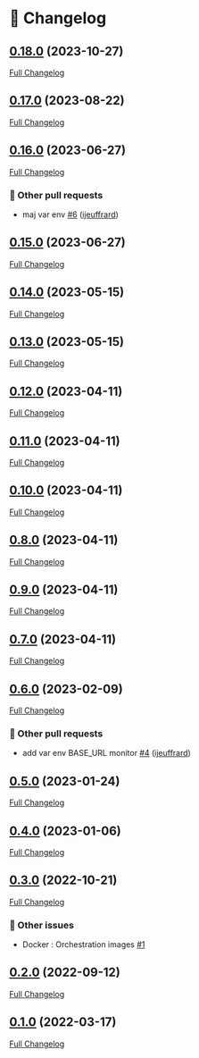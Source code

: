 # 📑 Changelog

## [0.18.0](https://github.com/ign-gpao/docker/tree/0.18.0) (2023-10-27)

[Full Changelog](https://github.com/ign-gpao/docker/compare/0.17.0...0.18.0)

## [0.17.0](https://github.com/ign-gpao/docker/tree/0.17.0) (2023-08-22)

[Full Changelog](https://github.com/ign-gpao/docker/compare/0.16.0...0.17.0)

## [0.16.0](https://github.com/ign-gpao/docker/tree/0.16.0) (2023-06-27)

[Full Changelog](https://github.com/ign-gpao/docker/compare/0.15.0...0.16.0)

### 📁 Other pull requests

- maj var env [\#6](https://github.com/ign-gpao/docker/pull/6) ([ijeuffrard](https://github.com/ijeuffrard))

## [0.15.0](https://github.com/ign-gpao/docker/tree/0.15.0) (2023-06-27)

[Full Changelog](https://github.com/ign-gpao/docker/compare/0.14.0...0.15.0)

## [0.14.0](https://github.com/ign-gpao/docker/tree/0.14.0) (2023-05-15)

[Full Changelog](https://github.com/ign-gpao/docker/compare/0.13.0...0.14.0)

## [0.13.0](https://github.com/ign-gpao/docker/tree/0.13.0) (2023-05-15)

[Full Changelog](https://github.com/ign-gpao/docker/compare/0.12.0...0.13.0)

## [0.12.0](https://github.com/ign-gpao/docker/tree/0.12.0) (2023-04-11)

[Full Changelog](https://github.com/ign-gpao/docker/compare/0.11.0...0.12.0)

## [0.11.0](https://github.com/ign-gpao/docker/tree/0.11.0) (2023-04-11)

[Full Changelog](https://github.com/ign-gpao/docker/compare/0.10.0...0.11.0)

## [0.10.0](https://github.com/ign-gpao/docker/tree/0.10.0) (2023-04-11)

[Full Changelog](https://github.com/ign-gpao/docker/compare/0.8.0...0.10.0)

## [0.8.0](https://github.com/ign-gpao/docker/tree/0.8.0) (2023-04-11)

[Full Changelog](https://github.com/ign-gpao/docker/compare/0.9.0...0.8.0)

## [0.9.0](https://github.com/ign-gpao/docker/tree/0.9.0) (2023-04-11)

[Full Changelog](https://github.com/ign-gpao/docker/compare/0.7.0...0.9.0)

## [0.7.0](https://github.com/ign-gpao/docker/tree/0.7.0) (2023-04-11)

[Full Changelog](https://github.com/ign-gpao/docker/compare/0.6.0...0.7.0)

## [0.6.0](https://github.com/ign-gpao/docker/tree/0.6.0) (2023-02-09)

[Full Changelog](https://github.com/ign-gpao/docker/compare/0.5.0...0.6.0)

### 📁 Other pull requests

- add var env BASE\_URL monitor [\#4](https://github.com/ign-gpao/docker/pull/4) ([ijeuffrard](https://github.com/ijeuffrard))

## [0.5.0](https://github.com/ign-gpao/docker/tree/0.5.0) (2023-01-24)

[Full Changelog](https://github.com/ign-gpao/docker/compare/0.4.0...0.5.0)

## [0.4.0](https://github.com/ign-gpao/docker/tree/0.4.0) (2023-01-06)

[Full Changelog](https://github.com/ign-gpao/docker/compare/0.3.0...0.4.0)

## [0.3.0](https://github.com/ign-gpao/docker/tree/0.3.0) (2022-10-21)

[Full Changelog](https://github.com/ign-gpao/docker/compare/0.2.0...0.3.0)

### 📁 Other issues

- Docker : Orchestration images [\#1](https://github.com/ign-gpao/docker/issues/1)

## [0.2.0](https://github.com/ign-gpao/docker/tree/0.2.0) (2022-09-12)

[Full Changelog](https://github.com/ign-gpao/docker/compare/0.1.0...0.2.0)

## [0.1.0](https://github.com/ign-gpao/docker/tree/0.1.0) (2022-03-17)

[Full Changelog](https://github.com/ign-gpao/docker/compare/a0d40c7e2be053b0a5ac9094afb0b3ca86976788...0.1.0)



